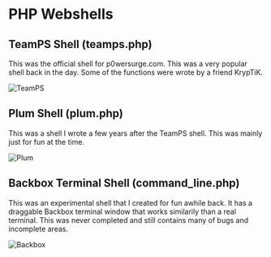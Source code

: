 # PHP Webshells

## TeamPS Shell (teamps.php)
This was the official shell for p0wersurge.com. This was a very popular shell back in the day. Some of the functions were wrote by a friend KrypTiK.

![TeamPS](https://i.imgur.com/e1ohU6W.png)

## Plum Shell (plum.php)
This was a shell I wrote a few years after the TeamPS shell. This was mainly just for fun at the time. 

![Plum](https://i.imgur.com/bmSdqqP.png)

## Backbox Terminal Shell (command_line.php)
This was an experimental shell that I created for fun awhile back. It has a draggable Backbox terminal window that works similarily than a real terminal. This was never completed and still contains many of bugs and incomplete areas. 

![Backbox](https://i.imgur.com/KWSOCbs.png)
